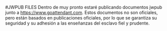 #JWPUB FILES
Dentro de muy pronto estaré publicando documentos jwpub junto a https://www.goattendant.com.
Estos documentos no son oficiales, pero están basados en publicaciones oficiales, por lo que se garantiza su seguridad y su adhesión a las enseñanzas del esclavo fiel y prudente. 

